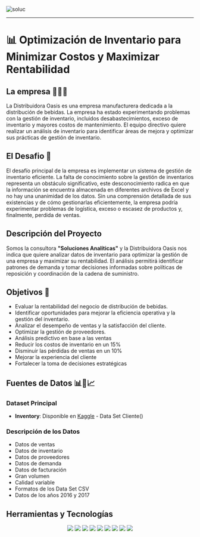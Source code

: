 ![soluc](https://github.com/leymilena2531/Proyecto-Final-Distribuidora-Oasis-/assets/114260905/0784f3d0-4946-4203-97ef-ef0fc0f5d397)


---


# 📊 Optimización de Inventario para Minimizar Costos y Maximizar Rentabilidad
<h2>La empresa 🍻🍾🍺</h2>  
La Distribuidora Oasis  es una empresa manufacturera dedicada a la distribución de bebidas. La empresa ha estado experimentando problemas con la gestión de inventario, incluidos desabastecimientos, exceso de inventario y mayores costos de mantenimiento. El equipo directivo quiere realizar un análisis de inventario para identificar áreas de mejora y optimizar sus prácticas de gestión de inventario.

<h2>El Desafio 🚀</h2>   

El desafío principal de la empresa es implementar un sistema de gestión de inventario eficiente. La falta de conocimiento sobre la gestión de inventarios representa un obstáculo significativo, este desconocimiento radica en que la información se encuentra almacenada en diferentes archivos de Excel y no hay una unanimidad de los datos. Sin una comprensión detallada de sus existencias y de cómo gestionarlas eficientemente, la empresa podría experimentar problemas de logística, exceso o escasez de productos y, finalmente, perdida de ventas.

## Descripción del Proyecto
Somos la consultora <b>"Soluciones Analíticas"</b> y la Distribuidora Oasis nos indica que quiere analizar datos de inventario para optimizar la gestión de una empresa y maximizar su rentabilidad. El análisis permitirá identificar patrones de demanda y tomar decisiones informadas sobre políticas de reposición y coordinación de la cadena de suministro. 

<h2>Objetivos 🎯</h2> 

* Evaluar la rentabilidad del negocio de distribución de bebidas.
* Identificar oportunidades para mejorar la eficiencia operativa y la gestión del inventario.
* Analizar el desempeño de ventas y la satisfacción del cliente.
* Optimizar la gestión de proveedores.
* Análisis predictivo en base a las ventas
* Reducir los costos de inventario en un 15%
* Disminuir las pérdidas de ventas en un 10%
* Mejorar la experiencia del cliente
* Fortalecer la toma de decisiones estratégicas

## Fuentes de Datos 📊📄📈

### Dataset Principal

- **Inventory**: Disponible en [Kaggle](https://www.kaggle.com/datasets/bhanupratapbiswas/inventory-analysis-case-study) - Data Set Cliente()

### Descripción de los Datos
* Datos de ventas
* Datos de inventario
* Datos de proveedores
* Datos de demanda
* Datos de facturación
* Gran volumen
* Calidad variable
* Formatos de los Data Set CSV
* Datos de los años 2016 y 2017

## Herramientas y Tecnologías

<div align="center">
<img src="https://img.shields.io/badge/Microsoft%20SQL%20Server-CC2927.svg?style=for-the-badge&logo=Microsoft-SQL-Server&logoColor=white" />
<img src="https://img.shields.io/badge/Python-3776AB.svg?style=for-the-badge&logo=Python&logoColor=white" />
<img src="https://img.shields.io/badge/pandas-150458.svg?style=for-the-badge&logo=pandas&logoColor=white" />
<img src="https://img.shields.io/badge/NumPy-013243.svg?style=for-the-badge&logo=NumPy&logoColor=white" />
<img src="https://img.shields.io/badge/Power%20BI-F2C811.svg?style=for-the-badge&logo=Power-BI&logoColor=black" />
<img src="https://img.shields.io/badge/GitHub-181717.svg?style=for-the-badge&logo=GitHub&logoColor=white" />
<img src="https://img.shields.io/badge/ChatGPT-74aa9c?style=for-the-badge&logo=openai&logoColor=white" />
<img src="https://img.shields.io/badge/Kaggle-20BEFF.svg?style=for-the-badge&logo=Kaggle&logoColor=white" />
<img src="https://img.shields.io/badge/Canva-00C4CC.svg?style=for-the-badge&logo=Canva&logoColor=white" />
</div>

